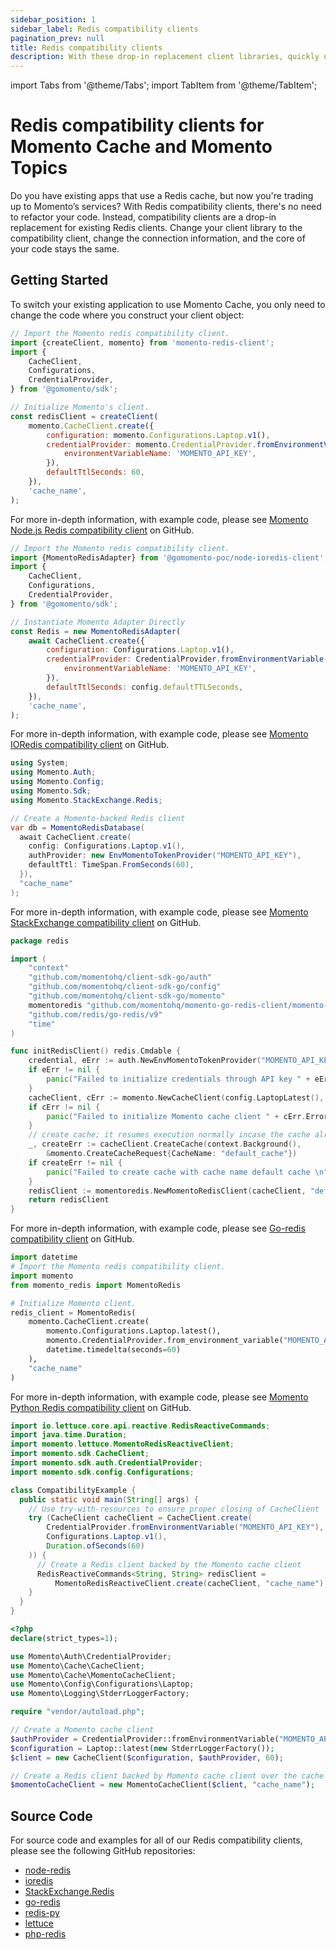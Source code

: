 ```yaml
---
sidebar_position: 1
sidebar_label: Redis compatibility clients
pagination_prev: null
title: Redis compatibility clients
description: With these drop-in replacement client libraries, quickly upgrade from Redis to Momento Cache.
---
```


import Tabs from '@theme/Tabs';
import TabItem from '@theme/TabItem';

# Redis compatibility clients for Momento Cache and Momento Topics

Do you have existing apps that use a Redis cache, but now you're trading up to Momento’s services? With Redis compatibility clients, there's no need to refactor your code. Instead, compatibility clients are a drop-in replacement for existing Redis clients. Change your client library to the compatibility client, change the connection information, and the core of your code stays the same.

## Getting Started

To switch your existing application to use Momento Cache, you only need to change the code where you construct your client object:

<Tabs>
<TabItem value="noderedis" label="NodeRedis" default>

```javascript
// Import the Momento redis compatibility client.
import {createClient, momento} from 'momento-redis-client';
import {
    CacheClient,
    Configurations,
    CredentialProvider,
} from '@gomomento/sdk';

// Initialize Momento's client.
const redisClient = createClient(
    momento.CacheClient.create({
        configuration: momento.Configurations.Laptop.v1(),
        credentialProvider: momento.CredentialProvider.fromEnvironmentVariable({
            environmentVariableName: 'MOMENTO_API_KEY',
        }),
        defaultTtlSeconds: 60,
    }),
    'cache_name',
);
```

For more in-depth information, with example code, please see [Momento Node.js Redis compatibility client](https://github.com/momentohq/momento-node-redis-client#momento-nodejs-redis-client) on GitHub.

</TabItem>
<TabItem value="ioredis" label="IORedis" default>

```javascript
// Import the Momento redis compatibility client.
import {MomentoRedisAdapter} from '@gomomento-poc/node-ioredis-client';
import {
    CacheClient,
    Configurations,
    CredentialProvider,
} from '@gomomento/sdk';

// Instantiate Momento Adapter Directly
const Redis = new MomentoRedisAdapter(
    await CacheClient.create({
        configuration: Configurations.Laptop.v1(),
        credentialProvider: CredentialProvider.fromEnvironmentVariable({
            environmentVariableName: 'MOMENTO_API_KEY',
        }),
        defaultTtlSeconds: config.defaultTTLSeconds,
    }),
    'cache_name',
);
```

For more in-depth information, with example code, please see [Momento IORedis compatibility client](https://github.com/momentohq/momento-node-ioredis-client) on GitHub.

</TabItem>

<TabItem value="stackexchange" label="StackExchange" default>

```csharp
using System;
using Momento.Auth;
using Momento.Config;
using Momento.Sdk;
using Momento.StackExchange.Redis;

// Create a Momento-backed Redis client
var db = MomentoRedisDatabase(
  await CacheClient.create(
    config: Configurations.Laptop.v1(),
    authProvider: new EnvMomentoTokenProvider("MOMENTO_API_KEY"),
    defaultTtl: TimeSpan.FromSeconds(60),
  }),
  "cache_name"
);
```

For more in-depth information, with example code, please see [Momento StackExchange compatibility client](https://github.com/momentohq/momento-dotnet-stackexchange-redis) on GitHub.

</TabItem>

<TabItem value="go" label="Go" default>

```go
package redis

import (
	"context"
	"github.com/momentohq/client-sdk-go/auth"
	"github.com/momentohq/client-sdk-go/config"
	"github.com/momentohq/client-sdk-go/momento"
	momentoredis "github.com/momentohq/momento-go-redis-client/momento-redis"
	"github.com/redis/go-redis/v9"
	"time"
)

func initRedisClient() redis.Cmdable {
	credential, eErr := auth.NewEnvMomentoTokenProvider("MOMENTO_API_KEY")
	if eErr != nil {
		panic("Failed to initialize credentials through API key " + eErr.Error())
	}
	cacheClient, cErr := momento.NewCacheClient(config.LaptopLatest(), credential, 60*time.Second)
	if cErr != nil {
		panic("Failed to initialize Momento cache client " + cErr.Error())
	}
	// create cache; it resumes execution normally incase the cache already exists
	_, createErr := cacheClient.CreateCache(context.Background(),
		&momento.CreateCacheRequest{CacheName: "default_cache"})
	if createErr != nil {
		panic("Failed to create cache with cache name default cache \n" + createErr.Error())
	}
	redisClient := momentoredis.NewMomentoRedisClient(cacheClient, "default_cache")
	return redisClient
}
```

For more in-depth information, with example code, please see [Go-redis compatibility client](https://github.com/momentohq/momento-go-redis-client) on GitHub.

</TabItem>
<TabItem value="redis-py" label="redis-py" default>

```python
import datetime
# Import the Momento redis compatibility client.
import momento
from momento_redis import MomentoRedis

# Initialize Momento client.
redis_client = MomentoRedis(
    momento.CacheClient.create(
        momento.Configurations.Laptop.latest(),
        momento.CredentialProvider.from_environment_variable("MOMENTO_API_KEY"),
        datetime.timedelta(seconds=60)
    ),
    "cache_name"
)
```

For more in-depth information, with example code, please see [Momento Python Redis compatibility client](https://github.com/momentohq/momento-python-redis-client) on GitHub.

</TabItem>
<TabItem value="lettuce" label="lettuce" default>

```java
import io.lettuce.core.api.reactive.RedisReactiveCommands;
import java.time.Duration;
import momento.lettuce.MomentoRedisReactiveClient;
import momento.sdk.CacheClient;
import momento.sdk.auth.CredentialProvider;
import momento.sdk.config.Configurations;

class CompatibilityExample {
  public static void main(String[] args) {
    // Use try-with-resources to ensure proper closing of CacheClient
    try (CacheClient cacheClient = CacheClient.create(
        CredentialProvider.fromEnvironmentVariable("MOMENTO_API_KEY"),
        Configurations.Laptop.v1(),
        Duration.ofSeconds(60)
    )) {
      // Create a Redis client backed by the Momento cache client
      RedisReactiveCommands<String, String> redisClient =
          MomentoRedisReactiveClient.create(cacheClient, "cache_name");
    }
  }
}
```
</TabItem>
<TabItem value="PhpRedis" label="PhpRedis" default>

```php
<?php
declare(strict_types=1);

use Momento\Auth\CredentialProvider;
use Momento\Cache\CacheClient;
use Momento\Cache\MomentoCacheClient;
use Momento\Config\Configurations\Laptop;
use Momento\Logging\StderrLoggerFactory;

require "vendor/autoload.php";

// Create a Momento cache client
$authProvider = CredentialProvider::fromEnvironmentVariable("MOMENTO_API_KEY");
$configuration = Laptop::latest(new StderrLoggerFactory());
$client = new CacheClient($configuration, $authProvider, 60);

// Create a Redis client backed by Momento cache client over the cache
$momentoCacheClient = new MomentoCacheClient($client, "cache_name");
```
</TabItem>
</Tabs>

## Source Code

For source code and examples for all of our Redis compatibility clients, please see the following GitHub repositories:

* [node-redis](https://github.com/momentohq/momento-node-redis-client)
* [ioredis](https://github.com/momentohq/momento-node-ioredis-client)
* [StackExchange.Redis](https://github.com/momentohq/momento-dotnet-stackexchange-redis)
* [go-redis](https://github.com/momentohq/momento-go-redis-client)
* [redis-py](https://github.com/momentohq/momento-python-redis-client)
* [lettuce](https://github.com/momentohq/momento-java-lettuce-client)
* [php-redis](https://github.com/momentohq/momento-php-redis-client)
